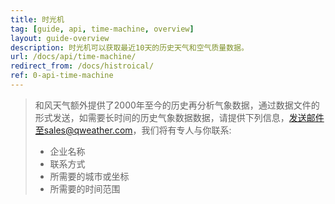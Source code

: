 ```yaml
---
title: 时光机
tag: [guide, api, time-machine, overview]
layout: guide-overview
description: 时光机可以获取最近10天的历史天气和空气质量数据。
url: /docs/api/time-machine/
redirect_from: /docs/histroical/
ref: 0-api-time-machine
---
```


> 和风天气额外提供了2000年至今的历史再分析气象数据，通过数据文件的形式发送，如需要长时间的历史气象数据数据，请提供下列信息，发送邮件至sales@qweather.com，我们将有专人与你联系:
> 
> * 企业名称
> * 联系方式
> * 所需要的城市或坐标
> * 所需要的时间范围